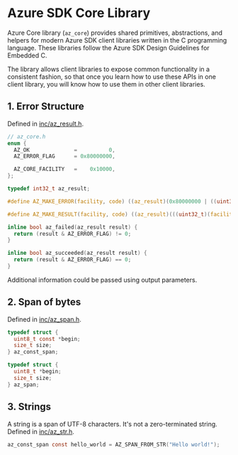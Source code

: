# Azure SDK Core Library

Azure Core library (`az_core`) provides shared primitives, abstractions, and helpers for modern Azure SDK client libraries written in the C programming language. These libraries follow the Azure SDK Design Guidelines for Embedded C.

The library allows client libraries to expose common functionality in a consistent fashion, so that once you learn how to use these APIs in one client library, you will know how to use them in other client libraries.

## 1. Error Structure

Defined in [inc/az_result.h](inc/az_result.h).

```c
// az_core.h
enum {
  AZ_OK              =          0,
  AZ_ERROR_FLAG      = 0x80000000,

  AZ_CORE_FACILITY   =    0x10000,
};

typedef int32_t az_result;

#define AZ_MAKE_ERROR(facility, code) ((az_result)(0x80000000 | ((uint32_t)(facility) << 16)) | (uint32_t)(code))

#define AZ_MAKE_RESULT(facility, code) ((az_result)(((uint32_t)(facility) << 16)) | (uint32_t)(code))

inline bool az_failed(az_result result) {
  return (result & AZ_ERROR_FLAG) != 0;
}

inline bool az_succeeded(az_result result) {
  return (result & AZ_ERROR_FLAG) == 0;
}
```

Additional information could be passed using output parameters.

## 2. Span of bytes

Defined in [inc/az_span.h](inc/az_span.h).

```c
typedef struct {
  uint8_t const *begin;
  size_t size;
} az_const_span;

typedef struct {
  uint8_t *begin;
  size_t size;
} az_span;
```

## 3. Strings

A string is a span of UTF-8 characters. It's not a zero-terminated string. Defined in [inc/az_str.h](inc/az_str.h).

```c
az_const_span const hello_world = AZ_SPAN_FROM_STR("Hello world!");
```
